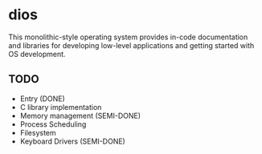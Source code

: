# dios
This monolithic-style operating system provides in-code documentation and libraries for developing low-level applications and getting started with OS development.

## TODO
- Entry (DONE)
- C library implementation
- Memory management (SEMI-DONE)
- Process Scheduling
- Filesystem
- Keyboard Drivers (SEMI-DONE)

